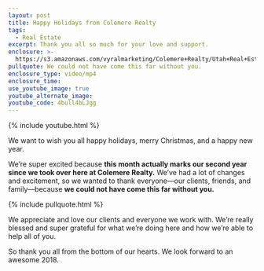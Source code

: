 ```yaml
---
layout: post
title: Happy Holidays from Colemere Realty
tags:
  - Real Estate
excerpt: Thank you all so much for your love and support.
enclosure: >-
  https://s3.amazonaws.com/vyralmarketing/Colemere+Realty/Utah+Real+Estate+Happy+Holidays.mp4
pullquote: We could not have come this far without you.
enclosure_type: video/mp4
enclosure_time:
use_youtube_image: true
youtube_alternate_image:
youtube_code: 4bull4bLJgg
---
```


{% include youtube.html %}

We want to wish you all happy holidays, merry Christmas, and a happy new year.

We’re super excited because **this month actually marks our second year since we took over here at Colemere Realty.** We’ve had a lot of changes and excitement, so we wanted to thank everyone—our clients, friends, and family—because **we could not have come this far without you.&nbsp;**

{% include pullquote.html %}

We appreciate and love our clients and everyone we work with. We’re really blessed and super grateful for what we’re doing here and how we’re able to help all of you.

So thank you all from the bottom of our hearts. We look forward to an awesome 2018.<br>&nbsp;